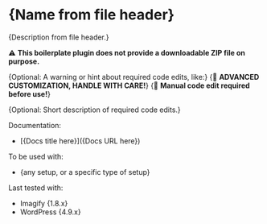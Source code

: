 # {Name from file header}

{Description from file header.}

⚠️ **This boilerplate plugin does not provide a downloadable ZIP file on purpose.**

{Optional: A warning or hint about required code edits, like:}
{🚧 **ADVANCED CUSTOMIZATION, HANDLE WITH CARE!**}
{📝 **Manual code edit required before use!**}

{Optional: Short description of required code edits.}

Documentation:
* [{Docs title here}]({Docs URL here})

To be used with:
* {any setup, or a specific type of setup}

Last tested with:
* Imagify {1.8.x}
* WordPress {4.9.x}
